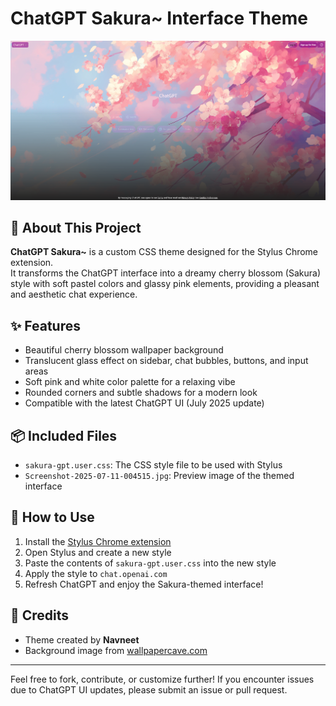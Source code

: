 # ChatGPT Sakura~ Interface Theme

![ChatGPT Sakura Preview](assets/GPT_GUI.png)


## 🌸 About This Project

**ChatGPT Sakura~** is a custom CSS theme designed for the Stylus Chrome extension.  
It transforms the ChatGPT interface into a dreamy cherry blossom (Sakura) style with soft pastel colors and glassy pink elements, providing a pleasant and aesthetic chat experience.

## ✨ Features

- Beautiful cherry blossom wallpaper background  
- Translucent glass effect on sidebar, chat bubbles, buttons, and input areas  
- Soft pink and white color palette for a relaxing vibe  
- Rounded corners and subtle shadows for a modern look  
- Compatible with the latest ChatGPT UI (July 2025 update)

## 
## 📦 Included Files

- `sakura-gpt.user.css`: The CSS style file to be used with Stylus  
- `Screenshot-2025-07-11-004515.jpg`: Preview image of the themed interface

## 🚀 How to Use

1. Install the [Stylus Chrome extension](https://chrome.google.com/webstore/detail/stylus/clngdbkpkpeebahjckkjfobafhncgmne)  
2. Open Stylus and create a new style  
3. Paste the contents of `sakura-gpt.user.css` into the new style  
4. Apply the style to `chat.openai.com`  
5. Refresh ChatGPT and enjoy the Sakura-themed interface!

## 🙏 Credits

- Theme created by **Navneet**  
- Background image from [wallpapercave.com](https://wallpapercave.com/uwp/uwp4709187.jpeg)

---

Feel free to fork, contribute, or customize further! If you encounter issues due to ChatGPT UI updates, please submit an issue or pull request.
